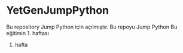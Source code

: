 # YetGenJumpPython
Bu repository Jump Python için açılmıştır.
Bu repoyu Jump Python
Bu eğitimin 1. haftası
1. hafta
